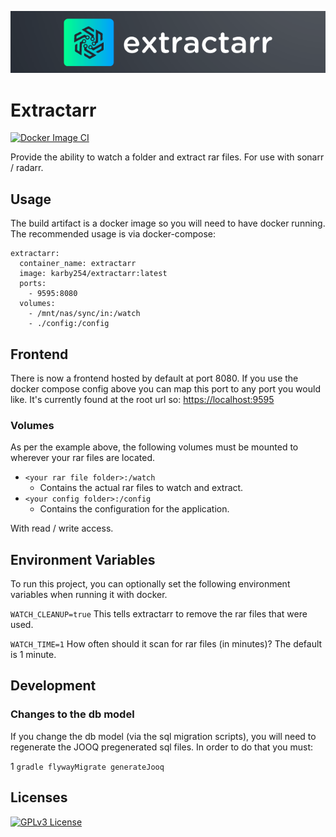 ![Extractarr](https://raw.githubusercontent.com/egrosner/extractarr/main/images/extractarr.png)

# Extractarr
[![Docker Image CI](https://github.com/egrosner/extractarr/actions/workflows/docker-image.yml/badge.svg)](https://github.com/egrosner/extractarr/actions/workflows/docker-image.yml)

Provide the ability to watch a folder and extract rar files. For use with sonarr / radarr.

## Usage

The build artifact is a docker image so you will need to have docker running. The recommended usage is via docker-compose:

```docker-compose
extractarr:
  container_name: extractarr
  image: karby254/extractarr:latest
  ports: 
    - 9595:8080
  volumes:
    - /mnt/nas/sync/in:/watch
    - ./config:/config
```

## Frontend
There is now a frontend hosted by default at port 8080. If you use the docker compose config above you can map this port to any port you would like. It's currently found at the root url so: [https://localhost:9595](https://localhost:9595)

### Volumes
As per the example above, the following volumes must be mounted to wherever your rar files are located.

- ```<your rar file folder>:/watch```
  - Contains the actual rar files to watch and extract.
- ```<your config folder>:/config```
  - Contains the configuration for the application.


With read / write access.
## Environment Variables

To run this project, you can optionally set the following environment variables when running it with docker.

`WATCH_CLEANUP=true`
This tells extractarr to remove the rar files that were used.

`WATCH_TIME=1`
How often should it scan for rar files (in minutes)? The default is 1 minute.

## Development

### Changes to the db model
If you change the db model (via the sql migration scripts), you will need to regenerate the JOOQ pregenerated sql files. In order to do that you must:

1 ```gradle flywayMigrate generateJooq```

## Licenses
[![GPLv3 License](https://img.shields.io/badge/License-GPL%20v3-yellow.svg)](https://opensource.org/licenses/)
